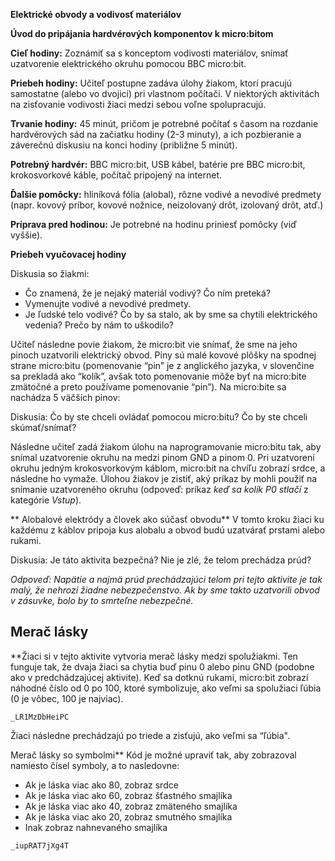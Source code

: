 
**Elektrické obvody a vodivosť materiálov**

**Úvod do pripájania hardvérových komponentov k micro:bitom**

**Cieľ hodiny:** Zoznámiť sa s konceptom vodivosti materiálov, snímať uzatvorenie elektrického okruhu pomocou BBC micro:bit.

**Priebeh hodiny:** Učiteľ postupne zadáva úlohy žiakom, ktorí pracujú samostatne (alebo vo dvojici) pri vlastnom počítači. V niektorých aktivitách na zisťovanie vodivosti žiaci medzi sebou voľne spolupracujú.

**Trvanie hodiny:** 45 minút, pričom je potrebné počítať s časom na rozdanie hardvérových sád na začiatku hodiny (2-3 minuty), a ich pozbieranie a záverečnú diskusiu na konci hodiny (približne 5 minút).

**Potrebný hardvér:** BBC micro:bit, USB kábel, batérie pre BBC micro:bit, krokosvorkové káble, počítač pripojený na internet.

**Ďalšie pomôcky:** hliníková fólia (alobal), rôzne vodivé a nevodivé predmety (napr. kovový príbor, kovové nožnice, neizolovaný drôt, izolovaný drôt, atď.)

**Príprava pred hodinou:** Je potrebné na hodinu priniesť pomôcky (viď vyššie).

**Priebeh vyučovacej hodiny**


Diskusia so žiakmi:

*   Čo znamená, že je nejaký materiál vodivý? Čo ním preteká?
*   Vymenujte vodivé a nevodivé predmety.
*   Je ľudské telo vodivé? Čo by sa stalo, ak by sme sa chytili elektrického vedenia? Prečo by nám to uškodilo?

Učiteľ následne povie žiakom, že micro:bit vie snímať, že sme na jeho pinoch uzatvorili elektrický obvod. Piny sú malé kovové plôšky na spodnej strane micro:bitu (pomenovanie “pin” je z anglického jazyka, v slovenčine sa prekladá ako “kolík”, avšak toto pomenovanie môže byť na micro:bite zmätočné a preto používame pomenovanie “pin”). Na micro:bite sa nachádza 5 väčších pinov:



Diskusia: Čo by ste chceli ovládať pomocou micro:bitu? Čo by ste chceli skúmať/snímať?

Následne učiteľ zadá žiakom úlohu na naprogramovanie micro:bitu tak, aby snímal uzatvorenie okruhu na medzi pinom GND a pinom 0. Pri uzatvorení okruhu jedným krokosvorkovým káblom, micro:bit na chvíľu zobrazí srdce, a následne ho vymaže. Úlohou žiakov je zistiť, aký príkaz by mohli použiť na snímanie uzatvoreného okruhu (odpoveď: príkaz _keď sa kolík P0 stlačí_ z kategórie _Vstup_).

** Alobalové elektródy a človek ako súčasť obvodu**
V tomto kroku žiaci ku každému z káblov pripoja kus alobalu a obvod budú uzatvárať prstami alebo rukami.

Diskusia: Je táto aktivita bezpečná? Nie je zlé, že telom prechádza prúd?

_Odpoveď: Napätie a najmä prúd prechádzajúci telom pri tejto aktivite je tak malý, že nehrozí žiadne nebezpečenstvo. Ak by sme takto uzatvorili obvod v zásuvke, bolo by to smrteľne nebezpečné._


## Merač lásky
**Žiaci si v tejto aktivite vytvoria merač lásky medzi spolužiakmi. Ten funguje tak, že dvaja žiaci sa chytia buď pinu 0 alebo pinu GND (podobne ako v predchádzajúcej aktivite). Keď sa dotknú rukami, micro:bit zobrazí náhodné číslo od 0 po 100, ktoré symbolizuje, ako veľmi sa spolužiaci ľúbia (0 je vôbec, 100 je najviac).


```makecode
_LR1MzDbHeiPC
```

Žiaci následne prechádzajú po triede a zisťujú, ako veľmi sa “ľúbia".




Merač lásky so symbolmi**
Kód je možné upraviť tak, aby zobrazoval namiesto čísel symboly, a to nasledovne:



*   Ak je láska viac ako 80, zobraz srdce
*   Ak je láska viac ako 60, zobraz šťastného smajlíka
*   Ak je láska viac ako 40, zobraz zmäteného smajlíka
*   Ak je láska viac ako 20, zobraz smutného smajlíka
*   Inak zobraz nahnevaného smajlíka



```makecode
_iupRAT7jXg4T
```
